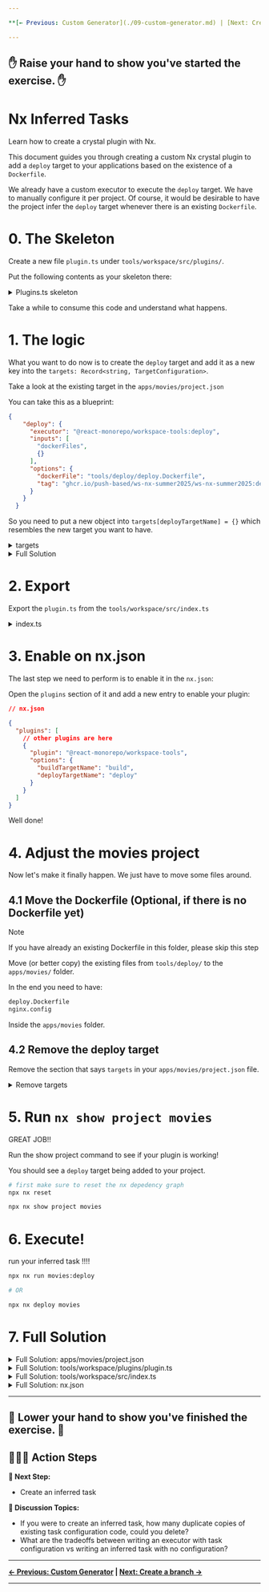 ```yaml
---

**[← Previous: Custom Generator](./09-custom-generator.md) | [Next: Create a branch →](./11-create-a-branch.md)**

---
```


✋ Raise your hand to show you've started the exercise. ✋
---

# Nx Inferred Tasks

Learn how to create a crystal plugin with Nx.

This document guides you through creating a custom Nx crystal plugin to add a `deploy` target to your
applications based on the existence of a `Dockerfile`.

We already have a custom executor to execute the `deploy` target. We have to manually configure it per project. 
Of course, it would be desirable to have the project infer the `deploy` target whenever there is an existing `Dockerfile`.

# 0. The Skeleton

Create a new file `plugin.ts` under `tools/workspace/src/plugins/`.

Put the following contents as your skeleton there:

<details>
  <summary>Plugins.ts skeleton</summary>

```ts
import {
  CreateNodesV2,
  createNodesFromFiles,
  joinPathFragments,
  readJsonFile,
  ProjectConfiguration,
  logger,
  TargetConfiguration,
} from '@nx/devkit';

import { basename, dirname } from 'node:path';

export interface DeployPluginOptions {
  buildTargetName: string;
  deployTargetName: string;
  organizationName: string;
  repositoryName: string;
}

function normalizeOptions(
  options: Partial<DeployPluginOptions> = {}
): DeployPluginOptions {
  return {
    deployTargetName: options.deployTargetName ?? 'deploy',
    buildTargetName: options.buildTargetName ?? 'build',
    organizationName: options.organizationName ?? 'push-based',
    repositoryName: options.repositoryName ?? 'ws-nx-summer2025',
  };
}

export const createNodesV2: CreateNodesV2<Partial<DeployPluginOptions>> = [
  '**/deploy.Dockerfile',
  async (dockerFiles, options, context) => {
    try {
      return await createNodesFromFiles(
        (dockerFilePath, options, context) => {
          const projectRoot = dirname(dockerFilePath);
          const opts = normalizeOptions(options ?? {});

          const projectPath = joinPathFragments(
            context.workspaceRoot,
            projectRoot,
            'project.json'
          );
          const {
            buildTargetName,
            deployTargetName,
            organizationName,
            repositoryName,
          } = opts;

          const projectConfiguration = readJsonFile(
            projectPath
          ) as ProjectConfiguration;
          const projectName =
            projectConfiguration.name ?? basename(projectRoot);

          const targets: Record<string, TargetConfiguration> = {};
          // 👇️👇️👇️👇️👇️👇️👇️
          // your code goes here
          
          return {
            projects: {
              [projectRoot]: {
                root: projectRoot,
                projectType: 'application',
                targets,
              },
            },
          };
        },
        dockerFiles,
        options,
        context
      );
    } catch (e) {
      logger.error(e);
    }
  },
];

```

</details>

Take a while to consume this code and understand what happens.

# 1. The logic

What you want to do now is to create the `deploy` target and add it as a new key into the `targets: Record<string, TargetConfiguration>`.

Take a look at the existing target in the `apps/movies/project.json`

You can take this as a blueprint:

```json
{
    "deploy": {
      "executor": "@react-monorepo/workspace-tools:deploy",
      "inputs": [
        "dockerFiles",
        {}
      ],
      "options": {
        "dockerFile": "tools/deploy/deploy.Dockerfile",
        "tag": "ghcr.io/push-based/ws-nx-summer2025/ws-nx-summer2025:dev"
      }
    }
  }
```

So you need to put a new object into `targets[deployTargetName] = {}` which resembles the new target
you want to have.

<details>
  <summary>targets</summary>

```ts

targets[deployTargetName] = {
  executor: '@react-monorepo/workspace-tools:deploy',
  options: {
    dockerFilePath,
    tag: `ghcr.io/${organizationName}/${repositoryName}/${projectName}:dev`,
  },
  cache: true,
  dependsOn: [buildTargetName],
  inputs: [
    dockerFilePath,
    {
      dependentTasksOutputFiles: '**/dist/**/*',
      transitive: true,
    },
  ],
};

```

</details>


<details>
  <summary>Full Solution</summary>

```ts
// tools/workspace/src/plugins/plugin.ts

import {
  CreateNodesV2,
  createNodesFromFiles,
  joinPathFragments,
  readJsonFile,
  ProjectConfiguration,
  logger,
  TargetConfiguration,
} from '@nx/devkit';

import { basename, dirname } from 'node:path';

export interface DeployPluginOptions {
  buildTargetName: string;
  deployTargetName: string;
  organizationName: string;
  repositoryName: string;
}

function normalizeOptions(
  options: Partial<DeployPluginOptions> = {}
): DeployPluginOptions {
  return {
    deployTargetName: options.deployTargetName ?? 'deploy',
    buildTargetName: options.buildTargetName ?? 'build',
    organizationName: options.organizationName ?? 'push-based',
    repositoryName: options.repositoryName ?? 'ws-nx-summer2025',
  };
}

export const createNodesV2: CreateNodesV2<Partial<DeployPluginOptions>> = [
  '**/deploy.Dockerfile',
  async (dockerFiles, options, context) => {
    try {
      return await createNodesFromFiles(
        (dockerFilePath, options, context) => {
          const projectRoot = dirname(dockerFilePath);
          const opts = normalizeOptions(options ?? {});

          const projectPath = joinPathFragments(
            context.workspaceRoot,
            projectRoot,
            'project.json'
          );
          const {
            buildTargetName,
            deployTargetName,
            organizationName,
            repositoryName,
          } = opts;

          const projectConfiguration = readJsonFile(
            projectPath
          ) as ProjectConfiguration;
          const projectName =
            projectConfiguration.name ?? basename(projectRoot);

          const targets: Record<string, TargetConfiguration> = {};
          // 👇️👇️👇️👇️👇️👇️👇️
          // your code goes here

          targets[deployTargetName] = {
            executor: '@react-monorepo/workspace-tools:deploy',
            options: {
              dockerFilePath,
              tag: `ghcr.io/${organizationName}/${repositoryName}/${projectName}:dev`,
            },
            cache: true,
            dependsOn: [buildTargetName],
            inputs: [
              dockerFilePath,
              {
                dependentTasksOutputFiles: '**/dist/**/*',
                transitive: true,
              },
            ],
          };

          return {
            projects: {
              [projectRoot]: {
                root: projectRoot,
                projectType: 'application',
                targets,
              },
            },
          };
        },
        dockerFiles,
        options,
        context
      );
    } catch (e) {
      logger.error(e);
    }
  },
];

```

</details>

# 2. Export

Export the `plugin.ts` from the `tools/workspace/src/index.ts`


<details>
  <summary>index.ts</summary>

```ts

// src/tools/workspace/src/index.ts

export * from './plugins/plugin';


```

</details>

# 3. Enable on nx.json

The last step we need to perform is to enable it in the `nx.json`:

Open the `plugins` section of it and add a new entry to enable your plugin:

```json
// nx.json

{
  "plugins": [
    // other plugins are here
    {
      "plugin": "@react-monorepo/workspace-tools",
      "options": {
        "buildTargetName": "build",
        "deployTargetName": "deploy"
      }
    }
  ]
}
```

Well done!

# 4. Adjust the movies project

Now let's make it finally happen. We just have to move some files around.

## 4.1 Move the Dockerfile (Optional, if there is no Dockerfile yet)

> [!NOTE]
> If you have already an existing Dockerfile in this folder, please skip this step

Move (or better copy) the existing files from `tools/deploy/` to the `apps/movies/` folder.

In the end you need to have:

```bash
deploy.Dockerfile
nginx.config
```

Inside the `apps/movies` folder. 

## 4.2 Remove the deploy target

Remove the section that says `targets` in your `apps/movies/project.json` file.

<details>
  <summary>Remove targets</summary>

```json

{
  "/// targets": {
    "deploy": {
      "executor": "@react-monorepo/workspace-tools:deploy",
      "options": {
        "dockerFile": "tools/deploy/deploy.Dockerfile",
        "tag": "ghcr.io/push-based/ws-nx-summer2025/ws-nx-summer2025:dev"
      }
    }
  }
}

```

</details>

# 5. Run `nx show project movies`

GREAT JOB!!

Run the show project command to see if your plugin is working!

You should see a `deploy` target being added to your project.

```bash
# first make sure to reset the nx depedency graph
npx nx reset

npx nx show project movies
```

# 6. Execute!

run your inferred task !!!!

```bash
npx nx run movies:deploy

# OR

npx nx deploy movies
```

# 7. Full Solution

<details>
  <summary>Full Solution: apps/movies/project.json</summary>

```json

{
  "name": "movies",
  "$schema": "../../node_modules/nx/schemas/project-schema.json",
  "sourceRoot": "apps/movies/src",
  "projectType": "application",
  "tags": ["scope:movies"],
  "targets": {}
}


```

</details>

<details>
  <summary>Full Solution: tools/workspace/plugins/plugin.ts</summary>

```ts

import {
  CreateNodesV2,
  createNodesFromFiles,
  joinPathFragments,
  readJsonFile,
  ProjectConfiguration,
  logger,
  TargetConfiguration,
} from '@nx/devkit';

import { basename, dirname } from 'node:path';

export interface DeployPluginOptions {
  buildTargetName: string;
  deployTargetName: string;
  organizationName: string;
  repositoryName: string;
}

function normalizeOptions(
  options: Partial<DeployPluginOptions> = {}
): DeployPluginOptions {
  return {
    deployTargetName: options.deployTargetName ?? 'deploy',
    buildTargetName: options.buildTargetName ?? 'build',
    organizationName: options.organizationName ?? 'push-based',
    repositoryName: options.repositoryName ?? 'ws-nx-summer2025',
  };
}

export const createNodesV2: CreateNodesV2<Partial<DeployPluginOptions>> = [
  '**/deploy.Dockerfile',
  async (dockerFiles, options, context) => {
    try {
      return await createNodesFromFiles(
        (dockerFilePath, options, context) => {
          const projectRoot = dirname(dockerFilePath);
          const opts = normalizeOptions(options ?? {});

          const projectPath = joinPathFragments(
            context.workspaceRoot,
            projectRoot,
            'project.json'
          );
          const {
            buildTargetName,
            deployTargetName,
            organizationName,
            repositoryName,
          } = opts;

          const projectConfiguration = readJsonFile(
            projectPath
          ) as ProjectConfiguration;
          const projectName =
            projectConfiguration.name ?? basename(projectRoot);

          const targets: Record<string, TargetConfiguration> = {};
          // 👇️👇️👇️👇️👇️👇️👇️
          // your code goes here

          targets[deployTargetName] = {
            executor: '@react-monorepo/workspace-tools:deploy',
            options: {
              dockerFilePath,
              tag: `ghcr.io/${organizationName}/${repositoryName}/${projectName}:dev`,
            },
            cache: true,
            dependsOn: [buildTargetName],
            inputs: [
              dockerFilePath,
              {
                dependentTasksOutputFiles: '**/dist/**/*',
                transitive: true,
              },
            ],
          };

          return {
            projects: {
              [projectRoot]: {
                root: projectRoot,
                projectType: 'application',
                targets,
              },
            },
          };
        },
        dockerFiles,
        options,
        context
      );
    } catch (e) {
      logger.error(e);
    }
  },
];

```

</details>

<details>
  <summary>Full Solution: tools/workspace/src/index.ts</summary>

```ts

export * from './plugins/plugin';

```

</details>

<details>
  <summary>Full Solution: nx.json</summary>

```json

{
  "$schema": "./node_modules/nx/schemas/nx-schema.json",
  "defaultBase": "origin/main",
  "namedInputs": {
    "default": ["{projectRoot}/**/*", "sharedGlobals"],
    "production": [
      "default",
      "!{projectRoot}/**/?(*.)+(spec|test).[jt]s?(x)?(.snap)",
      "!{projectRoot}/tsconfig.spec.json",
      "!{projectRoot}/.eslintrc.json",
      "!{projectRoot}/eslint.config.js",
      "!{projectRoot}/jest.config.[jt]s",
      "!{projectRoot}/src/test-setup.[jt]s",
      "!{projectRoot}/test-setup.[jt]s"
    ],
    "sharedGlobals": []
  },
  "plugins": [
    // we added this section 🚨
    {
      "plugin": "@react-monorepo/workspace-tools",
      "options": {
        "buildTargetName": "build",
        "deployTargetName": "deploy"
      }
    },
    {
      "plugin": "@nx/vite/plugin",
      "options": {
        "buildTargetName": "build",
        "testTargetName": "test",
        "serveTargetName": "serve",
        "previewTargetName": "preview",
        "serveStaticTargetName": "serve-static"
      }
    },
    {
      "plugin": "@nx/eslint/plugin",
      "options": {
        "targetName": "lint"
      }
    },
    {
      "plugin": "@nx/playwright/plugin",
      "options": {
        "targetName": "e2e"
      }
    },
    {
      "plugin": "@nx/jest/plugin",
      "options": {
        "targetName": "test"
      }
    },
    {
      "plugin": "@nx/react/router-plugin",
      "options": {
        "buildTargetName": "build",
        "devTargetName": "dev",
        "startTargetName": "start",
        "watchDepsTargetName": "watch-deps",
        "buildDepsTargetName": "build-deps",
        "typecheckTargetName": "typecheck"
      }
    }
  ],
  "targetDefaults": {
    "build": {
      "cache": true
    },
    "test": {
      "cache": true
    },
    "lint": {
      "cache": true
    },
    "e2e-ci--**/**": {
      "dependsOn": ["^build"]
    },
    "@nx/js:tsc": {
      "cache": true,
      "dependsOn": ["^build"],
      "inputs": ["production", "^production"]
    }
  },
  "generators": {
    "@nx/react": {
      "application": {
        "babel": true,
        "style": "scss",
        "linter": "eslint",
        "bundler": "vite"
      },
      "component": {
        "style": "scss"
      },
      "library": {
        "style": "scss",
        "linter": "eslint",
        "bundler": "none",
        "component": false,
        "unitTestRunner": "jest"
      }
    }
  },
  "nxCloudId": "682dcf0e246aae99cbac4e14"
}


```

</details>

---
👏 Lower your hand to show you've finished the exercise. 👏
---

## 🏃‍♂️‍➡️ Action Steps

**👟 Next Step:**
- Create an inferred task

**🧠 Discussion Topics:**
- If you were to create an inferred task, how many duplicate copies of existing task configuration code, could you delete?
- What are the tradeoffs between writing an executor with task configuration vs writing an inferred task with no configuration?

---

**[← Previous: Custom Generator](./09-custom-generator.md) | [Next: Create a branch →](./11-create-a-branch.md)**

---
